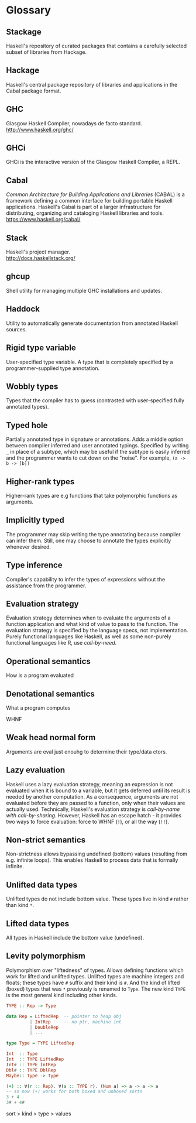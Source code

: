 # Glossary


## Stackage
Haskell's repository of curated packages that contains a carefully selected subset of libraries from Hackage.

## Hackage
Haskell's central package repository of libraries and applications in the Cabal package format.

## GHC
Glasgow Haskell Compiler, nowadays de facto standard.    
http://www.haskell.org/ghc/

## GHCi
GHCi is the interactive version of the Glasgow Haskell Compiler, a REPL.

## Cabal
*Common Architecture for Building Applications and Libraries* (CABAL) is a framework defining a common interface for building portable Haskell applications. Haskell's Cabal is part of a larger infrastructure for distributing, organizing and cataloging Haskell libraries and tools.    
https://www.haskell.org/cabal/

## Stack
Haskell's project manager.    
http://docs.haskellstack.org/

## ghcup
Shell utility for managing multiple GHC installations and updates.

## Haddock
Utility to automatically generate documentation from annotated Haskell sources.

## Rigid type variable
User-specified type variable. A type that is completely specified by a programmer-supplied type annotation.

## Wobbly types
Types that the compiler has to guess (contrasted with user-specified fully annotated types).

## Typed hole
Partially annotated type in signature or annotations. Adds a middle option between compiler inferred and user annotated typings. Specified by writing `_` in place of a subtype, which may be useful if the subtype is easily inferred and the programmer wants to cut down on the "noise". For example, 
`(a -> b -> [b]) `

## Higher-rank types
Higher-rank types are e.g functions that take polymorphic functions as arguments.

## Implicitly typed
The programmer may skip writing the type annotating because compiler can infer them. Still, one may choose to annotate the types explicitly whenever desired.

## Type inference
Compiler's capability to infer the types of expressions without the assistance from the programmer.

## Evaluation strategy
Evaluation strategy determines when to evaluate the arguments of a function application and what kind of value to pass to the function. The evaluation strategy is specified by the language specs, not implementation. Purely functional languages like Haskell, as well as some non-purely functional languages like R, use *call-by-need*.

## Operational semantics
How is a program evaluated

## Denotational semantics
What a program computes

WHNF
## Weak head normal form
Arguments are eval just enouhg to determine their type/data ctors.

## Lazy evaluation
Haskell uses a lazy evaluation strategy, meaning an expression is not evaluated when it is bound to a variable, but it gets deferred until its result is needed by another computation. As a consequence, arguments are not evaluated before they are passed to a function, only when their values are actually used. Technically, Haskell's evaluation strategy is *call-by-name with call-by-sharing*. However, Haskell has an escape hatch - it provides two ways to force evaluation: force to WHNF (`!`), or all the way (`!!`).

## Non-strict semantics
Non-strictness allows bypassing undefined (bottom) values (resulting from e.g. infinite loops). This enables Haskell to process data that is formally infinite.

## Unlifted data types
Unlifted types do not include bottom value. These types live in kind `#` rather than kind `*`.

## Lifted data types
All types in Haskell include the bottom value (undefined).

## Levity polymorphism
Polymorphism over "liftedness" of types. Allows defining functions which work for lifted and unlifted types. Unlifted types are machine integers and floats; these types have `#` suffix and their kind is `#`. And the kind of lifted (boxed) types that was `*` previously is renamed to `Type`. The new kind `TYPE` is the most general kind including other kinds.

```hs
TYPE :: Rep -> Type

data Rep = LiftedRep  -- pointer to heap obj
         | IntRep     -- no ptr, machine int
         | DoubleRep
         | ...

type Type = TYPE LiftedRep

Int  :: Type
Int  :: TYPE LiftedRep
Int# :: TYPE IntRep
Dbl# :: TYPE DblRep
Maybe:: Type -> Type

(+) :: ∀(r :: Rep). ∀(a :: TYPE r). (Num a) => a -> a -> a
-- so now (+) works for both boxed and unboxed sorts
3 + 4
3# + 4#

```

sort > kind > type > values
